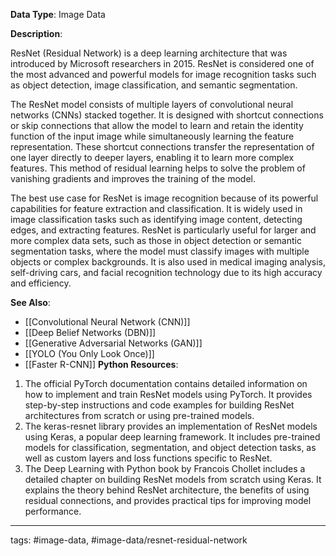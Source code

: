 **Data Type**: Image Data

**Description**:

ResNet (Residual Network) is a deep learning architecture that was introduced by Microsoft researchers in 2015. ResNet is considered one of the most advanced and powerful models for image recognition tasks such as object detection, image classification, and semantic segmentation.

The ResNet model consists of multiple layers of convolutional neural networks (CNNs) stacked together. It is designed with shortcut connections or skip connections that allow the model to learn and retain the identity function of the input image while simultaneously learning the feature representation. These shortcut connections transfer the representation of one layer directly to deeper layers, enabling it to learn more complex features. This method of residual learning helps to solve the problem of vanishing gradients and improves the training of the model.

The best use case for ResNet is image recognition because of its powerful capabilities for feature extraction and classification. It is widely used in image classification tasks such as identifying image content, detecting edges, and extracting features. ResNet is particularly useful for larger and more complex data sets, such as those in object detection or semantic segmentation tasks, where the model must classify images with multiple objects or complex backgrounds. It is also used in medical imaging analysis, self-driving cars, and facial recognition technology due to its high accuracy and efficiency.

**See Also**:

- [[Convolutional Neural Network (CNN)]]
- [[Deep Belief Networks (DBN)]]
- [[Generative Adversarial Networks (GAN)]]
- [[YOLO (You Only Look Once)]]
- [[Faster R-CNN]]
**Python Resources**:

1. The official PyTorch documentation contains detailed information on how to implement and train ResNet models using PyTorch. It provides step-by-step instructions and code examples for building ResNet architectures from scratch or using pre-trained models.
2. The keras-resnet library provides an implementation of ResNet models using Keras, a popular deep learning framework. It includes pre-trained models for classification, segmentation, and object detection tasks, as well as custom layers and loss functions specific to ResNet.
3. The Deep Learning with Python book by Francois Chollet includes a detailed chapter on building ResNet models from scratch using Keras. It explains the theory behind ResNet architecture, the benefits of using residual connections, and provides practical tips for improving model performance.


---
tags: #image-data, #image-data/resnet-residual-network
